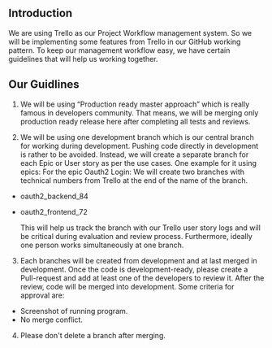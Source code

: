 ## **Introduction**

We are using Trello as our Project Workflow management system. So we will be implementing some features from Trello in our GitHub working pattern. To keep our management workflow easy, we have certain guidelines that will help us working together.

## **Our Guidlines**
1.  We will be using “Production ready master approach” which is really famous in developers community. That means, we will be merging only production ready release here after completing all tests and reviews.

2. We will be using one development branch which is our central branch for working during development. Pushing code directly in development is rather to be avoided. Instead, we will create a separate branch for each Epic or User story as per the use cases.
One example for it using epics:
For the epic Oauth2 Login:
We will create two branches with technical numbers from Trello at the end of the name of the branch. 
*  oauth2_backend_84
*  oauth2_frontend_72

   This will help us track the branch with our Trello user story logs and will be critical during evaluation and review process.          Furthermore, ideally one person works simultaneously at one branch.

3. Each branches will be created from development and at last merged in development. Once the code is development-ready, please create a Pull-request and add at least one of the developers to review it. After the review, code will be merged into development. Some criteria for approval are:
*  Screenshot of running program.
*  No merge conflict.

4. Please don't delete a branch after merging.